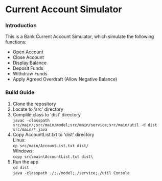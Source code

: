 # Current Account Simulator

### Introduction
This is a Bank Current Account Simulator, which simulate the following functions:
* Open Account
* Close Account
* Display Balance
* Deposit Funds
* Withdraw Funds
* Apply Agreed Overdraft (Allow Negative Balance)

### Build Guide
1. Clone the repository
1. Locate to 'src' directory
1. Complile class to 'dist' directory<br />
  `javac -classpath src/main/;src/main/model;src/main/service;src/main/util -d dist src/main/*.java`
1. Copy AccountList.txt to 'dist' directory<br />
  Linux:<br />
  `cp src/main/AccountList.txt dist/`<br />
  Windows:<br />
  `copy src\main\AccountList.txt dist\`
1. Run the app<br />
  `cd dist`<br />
  `java -classpath ./;./model;./service;./util Console`
